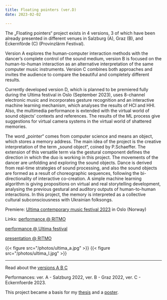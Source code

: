 ```yaml
---
title: Floating pointers (ver.D)
date: 2023-02-02

---
```



The „Floating pointers“ project exists in 4 versions, 3 of which have been already presented in different venues in Salzburg (A), Graz (B), and Eckernförde (C) (Provinzlärm Festival).

Version A explores the human-computer interaction methods with the dancer’s complete control of the sound medium, version B is focused on the human-to-human interaction as an alternative interpretation of the same computer music instruments. Version C combines both approaches and invites the audience to compare the beautiful and completely different results.

Currently developed version D, which is planned to be premiered fully during the Ultima festival in Oslo (September 2023), uses 8-channel electronic music and incorporates gesture recognition and an interactive machine learning mechanism, which analyses the results of HCI and HHI. Also, the multimedia performance is extended with the virtual world of sound objects’ contexts and references. The results of the ML process give suggestions for virtual camera systems in the virtual world of shattered memories.

The word „pointer“ comes from computer science and means an object, which stores a memory address. The main idea of the project is the creative interpretation of the term „sound object“, coined by P.Schaeffer. The extension of this versatile term via the gestural component defines the direction in which the duo is working in this project. The movements of the dancer are unfolding and exploring the sound objects. Dance is derived from real-time strategies of sound processing, and also the sound objects are formed as a result of choreographic sequences, following the bi-directionality of interactive co-creation. A simple machine learning algorithm is giving propositions on virtual and real storytelling development, analysing the previous gestural and auditory outputs of human-to-human interactions.
In this project, the memory is interpreted as a collective cultural subconsciousness with Ukrainian folksongs.

Premiere: [Ultima contemporary music festival 2023](https://www.ultima.no/en/ultima-2023) in Oslo (Norway)


Links:
[performance @ RITMO](https://www.uio.no/ritmo/english/news-and-events/events/artistic-performances/2023/floating-pointers/index.html)

[performance @ Ultima festival](https://www.ultima.no/en/floating-pointers-2)

[presentation @ RITMO](https://www.uio.no/ritmo/english/news-and-events/events/food-and-paper/2023/alisa-kobzar/index.html)

{{< figure src="/photos/ultima_a.jpg" >}}
{{< figure src="/photos/ultima_l.jpg" >}}


---

Read about the [versions A B C](https://alisakobzar.github.io/duo-rotkaeppchen/floatingpointersabc/)

Performances: ver. A - Salzburg 2022, ver. B - Graz 2022, ver. C - Eckernfoerde 2023.

This project became a basis for my [thesis](https://alisakobzar.github.io/writings/) and a [poster](https://alisakobzar.github.io/writings/).
